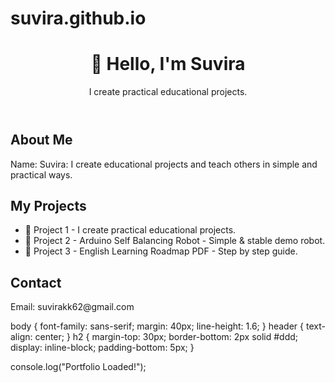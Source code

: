 # suvira.github.io
<!DOCTYPE html>
<html lang="en">
<head>
  <meta charset="UTF-8" />
  <title>Suvira | Portfolio</title>
  <link rel="stylesheet" href="style.css" />
</head>
<body>
  <header>
      <h1>👋 Hello, I'm Suvira</h1>
      <p>I create practical educational projects.</p>
  </header>

  <section id="about">
      <h2>About Me</h2>
      <p>Name: Suvira: I create educational projects and teach others in simple and practical ways.</p>
  </section>

  <section id="projects">
      <h2>My Projects</h2>
      <ul>
          <li>📌 Project 1 - I create practical educational projects.</li>
          <li>📌 Project 2 - Arduino Self Balancing Robot - Simple & stable demo robot.</li>
          <li>📌 Project 3 - English Learning Roadmap PDF - Step by step guide.</li>
      </ul>
  </section>

  <section id="contact">
      <h2>Contact</h2>
      <p>Email: suvirakk62@gmail.com</p>
  </section>
</body>
</html>

body {
  font-family: sans-serif;
  margin: 40px;
  line-height: 1.6;
}
header {
  text-align: center;
}
h2 {
  margin-top: 30px;
  border-bottom: 2px solid #ddd;
  display: inline-block;
  padding-bottom: 5px;
}

console.log("Portfolio Loaded!");

